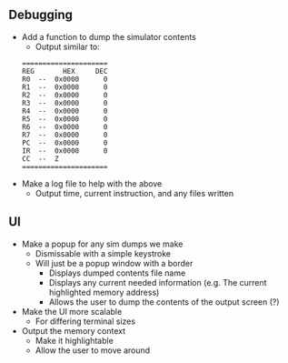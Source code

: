 ## Debugging
* Add a function to dump the simulator contents
  * Output similar to:
  ```
  =====================
  REG       HEX     DEC
  R0  --  0x0000      0
  R1  --  0x0000      0
  R2  --  0x0000      0
  R3  --  0x0000      0
  R4  --  0x0000      0
  R5  --  0x0000      0
  R6  --  0x0000      0
  R7  --  0x0000      0
  PC  --  0x0000      0
  IR  --  0x0000      0
  CC  --  Z
  =====================
  ```
* Make a log file to help with the above
  * Output time, current instruction, and any files written

## UI
* Make a popup for any sim dumps we make
  * Dismissable with a simple keystroke
  * Will just be a popup window with a border
    * Displays dumped contents file name
    * Displays any current needed information (e.g. The current highlighted
      memory address)
    * Allows the user to dump the contents of the output screen (?)
* Make the UI more scalable
  * For differing terminal sizes
* Output the memory context
  * Make it highlightable
  * Allow the user to move around

